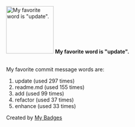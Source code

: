 <img src="https://my-badges.github.io/my-badges/favorite-word.png" alt="My favorite word is &quot;update&quot;." title="My favorite word is &quot;update&quot;." width="128">
<strong>My favorite word is &quot;update&quot;.</strong>
<br><br>

My favorite commit message words are:

1. update (used 297 times)
2. readme.md (used 155 times)
3. add (used 99 times)
4. refactor (used 37 times)
5. enhance (used 33 times)


Created by <a href="https://github.com/my-badges/my-badges">My Badges</a>